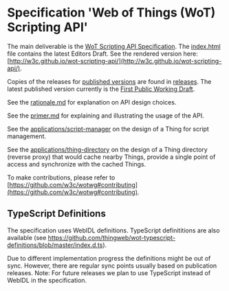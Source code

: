 # Specification 'Web of Things (WoT) Scripting API'

The main deliverable is the [WoT Scripting API Specification](./index.html). The [index.html](./index.html) file contains the latest Editors Draft. See the rendered version here: [http://w3c.github.io/wot-scripting-api/](http://w3c.github.io/wot-scripting-api/).

Copies of the releases for [published versions](https://www.w3.org/TR/wot-scripting-api/) are found in [releases](./releases/).
The latest published version currently is the [First Public Working Draft](https://www.w3.org/TR/2017/WD-wot-scripting-api-20170914/).

See the [rationale.md](./rationale.md) for explanation on API design choices.

See the [primer.md](./primer/README.md) for explaining and illustrating the usage of the API.

See the [applications/script-manager](./applications/script-manager/README.md) on the design of a Thing for script management.

See the [applications/thing-directory](./applications/thing-directory/README.md) on the design of a Thing directory (reverse proxy) that would cache nearby Things, provide a single point of access and synchronize with the cached Things.

To make contributions, please refer to [https://github.com/w3c/wotwg#contributing](https://github.com/w3c/wotwg#contributing).

## TypeScript Definitions

The specification uses WebIDL definitions. TypeScript definititions are also available (see https://github.com/thingweb/wot-typescript-definitions/blob/master/index.d.ts).

Due to different implementation progress the definitions might be out of sync. However, there are regular sync points usually based on publication releases.
Note: For future releases we plan to use TypeScript instead of WebIDL in the specification.
